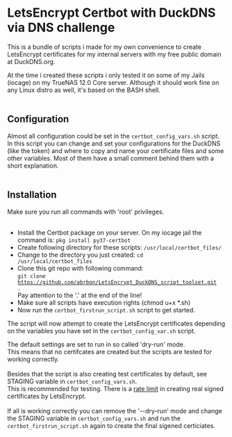 # LetsEncrypt Certbot with DuckDNS via DNS challenge

This is a bundle of scripts i made for my own convenience to create LetsEncrypt certificates for my internal servers with my free public domain at DuckDNS.org.

At the time i created these scripts i only tested it on some of my Jails (iocage) on my TrueNAS 12.0 Core server.
Although it should work fine on any Linux distro as well, it's based on the BASH shell.
<br><br>
<h2>Configuration</h2>
Almost all configuration could be set in the <code>certbot_config_vars.sh</code> script.<br>
In this script you can change and set your configurations for the DuckDNS (like the token)
and where to copy and name your certificate files and some other variables.
Most of them have a small comment behind them with a short explanation.
<br><br>
<h2><b>Installation</b></h2>
Make sure you run all commands with 'root' privileges.<br><br>

- Install the Certbot package on your server. On my iocage jail the command is: <code>pkg install py37-certbot</code>
- Create following directory for these scripts: <code>/usr/local/certbot_files/</code>
- Change to the directory you just created: <code>cd /usr/local/certbot_files</code>
- Clone this git repo with following command:<br>
    <code>git clone https://github.com/abrbon/LetsEncrypt_DuckDNS_script_toolset.git .</code><br>
    Pay attention to the '.' at the end of the line!
- Make sure all scripts have execution rights (chmod u+x *.sh)
- Now run the <code>certbot_firstrun_script.sh</code> script to get started.

The script will now attempt to create the LetsEncrypt certificates depending on the variables
you have set in the <code>certbot_config_var.sh</code> script.

The default settings are set to run in so called 'dry-run' mode.<br>
This means that no certifcates are created but the scripts are tested for working correctly.
<br><br>
Besides that the script is also creating test certificates by default, see STAGING variable in <code>certbot_config_vars.sh</code>.<br>
This is recommended for testing. There is a <a href="https://letsencrypt.org/docs/rate-limits">rate limit</a> in creating real signed certificates by LetsEncrypt.
<br><br>
If all is working correctly you can remove the '--dry-run' mode and change the STAGING variable in <code>certbot_config_vars.sh</code> and 
run the <code>certbot_firstrun_script.sh</code> again to create the final sigened certiciates.
<br><br>
<br><br>
